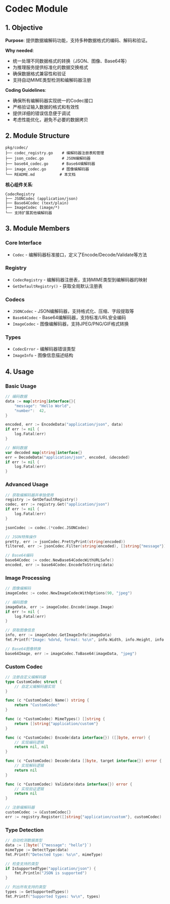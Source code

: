 # Codec Module

## 1. Objective

**Purpose**: 提供数据编解码功能，支持多种数据格式的编码、解码和验证。

**Why needed**: 
- 统一处理不同数据格式的转换（JSON、图像、Base64等）
- 为推理服务提供标准化的数据交换格式
- 确保数据格式兼容性和验证
- 支持自动MIME类型检测和编解码器注册

**Coding Guidelines**:
- 确保所有编解码器实现统一的Codec接口
- 严格验证输入数据的格式和有效性
- 提供详细的错误信息便于调试
- 考虑性能优化，避免不必要的数据拷贝

## 2. Module Structure

```
pkg/codec/
├── codec_registry.go    # 编解码器注册表和管理
├── json_codec.go        # JSON编解码器
├── base64_codec.go      # Base64编解码器
├── image_codec.go       # 图像编解码器
└── README.md           # 本文档
```

**核心组件关系**:
```
CodecRegistry
├── JSONCodec (application/json)
├── Base64Codec (text/plain)
├── ImageCodec (image/*)
└── 支持扩展其他编解码器
```

## 3. Module Members

### Core Interface
- `Codec` - 编解码器标准接口，定义了Encode/Decode/Validate等方法

### Registry
- `CodecRegistry` - 编解码器注册表，支持MIME类型到编解码器的映射
- `GetDefaultRegistry()` - 获取全局默认注册表

### Codecs
- `JSONCodec` - JSON编解码器，支持格式化、压缩、字段提取等
- `Base64Codec` - Base64编解码器，支持标准/URL安全编码
- `ImageCodec` - 图像编解码器，支持JPEG/PNG/GIF格式转换

### Types
- `CodecError` - 编解码器错误类型
- `ImageInfo` - 图像信息描述结构

## 4. Usage

### Basic Usage

```go
// 编码数据
data := map[string]interface{}{
    "message": "Hello World",
    "number":  42,
}

encoded, err := EncodeData("application/json", data)
if err != nil {
    log.Fatal(err)
}

// 解码数据
var decoded map[string]interface{}
err = DecodeData("application/json", encoded, &decoded)
if err != nil {
    log.Fatal(err)
}
```

### Advanced Usage

```go
// 获取编解码器并单独使用
registry := GetDefaultRegistry()
codec, err := registry.Get("application/json")
if err != nil {
    log.Fatal(err)
}

jsonCodec := codec.(*codec.JSONCodec)

// JSON特殊操作
pretty, err := jsonCodec.PrettyPrint(string(encoded))
filtered, err := jsonCodec.Filter(string(encoded), []string{"message"})

// Base64编码
base64Codec := codec.NewBase64CodecWithURLSafe()
encoded, err := base64Codec.EncodeToString(data)
```

### Image Processing

```go
// 图像编解码
imageCodec := codec.NewImageCodecWithOptions(90, "jpeg")

// 编码图像
imageData, err := imageCodec.Encode(image.Image)
if err != nil {
    log.Fatal(err)
}

// 获取图像信息
info, err := imageCodec.GetImageInfo(imageData)
fmt.Printf("Image: %dx%d, format: %s\n", info.Width, info.Height, info.Format)

// Base64图像转换
base64Image, err := imageCodec.ToBase64(imageData, "jpeg")
```

### Custom Codec

```go
// 注册自定义编解码器
type CustomCodec struct {
    // 自定义编解码器实现
}

func (c *CustomCodec) Name() string {
    return "CustomCodec"
}

func (c *CustomCodec) MimeTypes() []string {
    return []string{"application/custom"}
}

func (c *CustomCodec) Encode(data interface{}) ([]byte, error) {
    // 实现编码逻辑
    return nil, nil
}

func (c *CustomCodec) Decode(data []byte, target interface{}) error {
    // 实现解码逻辑
    return nil
}

func (c *CustomCodec) Validate(data interface{}) error {
    // 实现验证逻辑
    return nil
}

// 注册编解码器
customCodec := &CustomCodec{}
err := registry.Register([]string{"application/custom"}, customCodec)
```

### Type Detection

```go
// 自动检测数据类型
data := []byte(`{"message": "hello"}`)
mimeType := DetectType(data)
fmt.Printf("Detected type: %s\n", mimeType)

// 检查支持的类型
if IsSupportedType("application/json") {
    fmt.Println("JSON is supported")
}

// 列出所有支持的类型
types := GetSupportedTypes()
fmt.Printf("Supported types: %v\n", types)
```